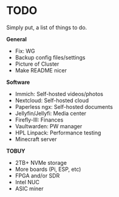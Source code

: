 # TODO

Simply put, a list of things to do.

**General**
* Fix: WG
* Backup config files/settings
* Picture of Cluster
* Make README nicer

**Software**
* Immich: Self-hosted videos/photos
* Nextcloud: Self-hosted cloud
* Paperless ngx: Self-hosted documents
* Jellyfin/Jellyfi: Media center
* Firefly-III: Finances
* Vaultwarden: PW manager
* HPL Linpack: Performance testing
* Minecraft server


**TOBUY**
* 2TB+ NVMe storage
* More boards (Pi, ESP, etc)
* FPGA and/or SDR
* Intel NUC
* ASIC miner